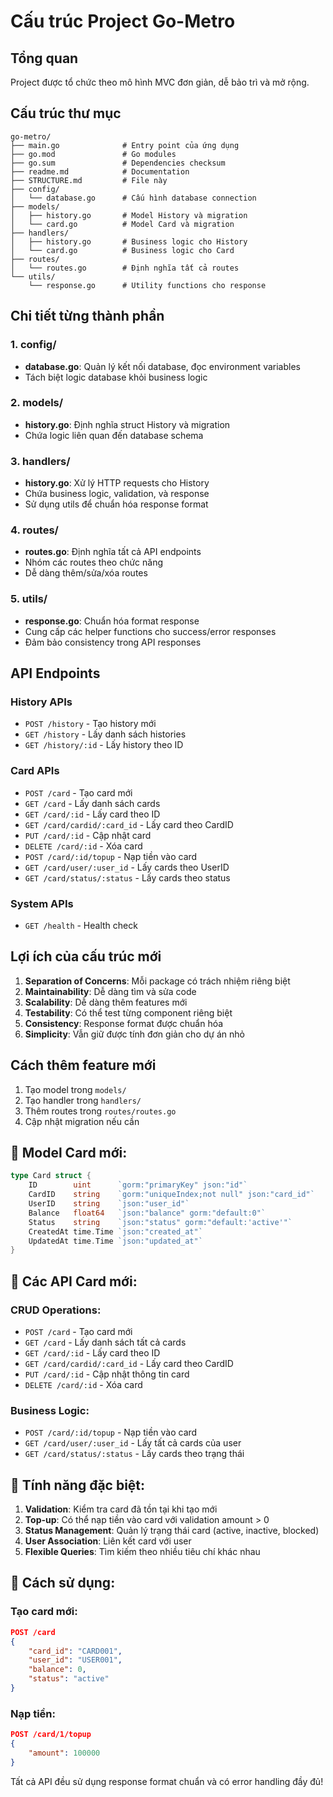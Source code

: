# Cấu trúc Project Go-Metro

## Tổng quan
Project được tổ chức theo mô hình MVC đơn giản, dễ bảo trì và mở rộng.

## Cấu trúc thư mục

```
go-metro/
├── main.go              # Entry point của ứng dụng
├── go.mod               # Go modules
├── go.sum               # Dependencies checksum
├── readme.md            # Documentation
├── STRUCTURE.md         # File này
├── config/
│   └── database.go      # Cấu hình database connection
├── models/
│   ├── history.go       # Model History và migration
│   └── card.go          # Model Card và migration
├── handlers/
│   ├── history.go       # Business logic cho History
│   └── card.go          # Business logic cho Card
├── routes/
│   └── routes.go        # Định nghĩa tất cả routes
└── utils/
    └── response.go      # Utility functions cho response
```

## Chi tiết từng thành phần

### 1. config/
- **database.go**: Quản lý kết nối database, đọc environment variables
- Tách biệt logic database khỏi business logic

### 2. models/
- **history.go**: Định nghĩa struct History và migration
- Chứa logic liên quan đến database schema

### 3. handlers/
- **history.go**: Xử lý HTTP requests cho History
- Chứa business logic, validation, và response
- Sử dụng utils để chuẩn hóa response format

### 4. routes/
- **routes.go**: Định nghĩa tất cả API endpoints
- Nhóm các routes theo chức năng
- Dễ dàng thêm/sửa/xóa routes

### 5. utils/
- **response.go**: Chuẩn hóa format response
- Cung cấp các helper functions cho success/error responses
- Đảm bảo consistency trong API responses

## API Endpoints

### History APIs
- `POST /history` - Tạo history mới
- `GET /history` - Lấy danh sách histories
- `GET /history/:id` - Lấy history theo ID

### Card APIs
- `POST /card` - Tạo card mới
- `GET /card` - Lấy danh sách cards
- `GET /card/:id` - Lấy card theo ID
- `GET /card/cardid/:card_id` - Lấy card theo CardID
- `PUT /card/:id` - Cập nhật card
- `DELETE /card/:id` - Xóa card
- `POST /card/:id/topup` - Nạp tiền vào card
- `GET /card/user/:user_id` - Lấy cards theo UserID
- `GET /card/status/:status` - Lấy cards theo status

### System APIs
- `GET /health` - Health check

## Lợi ích của cấu trúc mới

1. **Separation of Concerns**: Mỗi package có trách nhiệm riêng biệt
2. **Maintainability**: Dễ dàng tìm và sửa code
3. **Scalability**: Dễ dàng thêm features mới
4. **Testability**: Có thể test từng component riêng biệt
5. **Consistency**: Response format được chuẩn hóa
6. **Simplicity**: Vẫn giữ được tính đơn giản cho dự án nhỏ

## Cách thêm feature mới

1. Tạo model trong `models/`
2. Tạo handler trong `handlers/`
3. Thêm routes trong `routes/routes.go`
4. Cập nhật migration nếu cần 

## 🎯 **Model Card mới:**

```go
type Card struct {
    ID        uint      `gorm:"primaryKey" json:"id"`
    CardID    string    `gorm:"uniqueIndex;not null" json:"card_id"`
    UserID    string    `json:"user_id"`
    Balance   float64   `json:"balance" gorm:"default:0"`
    Status    string    `json:"status" gorm:"default:'active'"`
    CreatedAt time.Time `json:"created_at"`
    UpdatedAt time.Time `json:"updated_at"`
}
```

## 🎯 **Các API Card mới:**

### **CRUD Operations:**
- `POST /card` - Tạo card mới
- `GET /card` - Lấy danh sách tất cả cards
- `GET /card/:id` - Lấy card theo ID
- `GET /card/cardid/:card_id` - Lấy card theo CardID
- `PUT /card/:id` - Cập nhật thông tin card
- `DELETE /card/:id` - Xóa card

### **Business Logic:**
- `POST /card/:id/topup` - Nạp tiền vào card
- `GET /card/user/:user_id` - Lấy tất cả cards của user
- `GET /card/status/:status` - Lấy cards theo trạng thái

## 🎯 **Tính năng đặc biệt:**

1. **Validation**: Kiểm tra card đã tồn tại khi tạo mới
2. **Top-up**: Có thể nạp tiền vào card với validation amount > 0
3. **Status Management**: Quản lý trạng thái card (active, inactive, blocked)
4. **User Association**: Liên kết card với user
5. **Flexible Queries**: Tìm kiếm theo nhiều tiêu chí khác nhau

## 📝 **Cách sử dụng:**

### Tạo card mới:
```json
POST /card
{
    "card_id": "CARD001",
    "user_id": "USER001",
    "balance": 0,
    "status": "active"
}
```

### Nạp tiền:
```json
POST /card/1/topup
{
    "amount": 100000
}
```

Tất cả API đều sử dụng response format chuẩn và có error handling đầy đủ! 